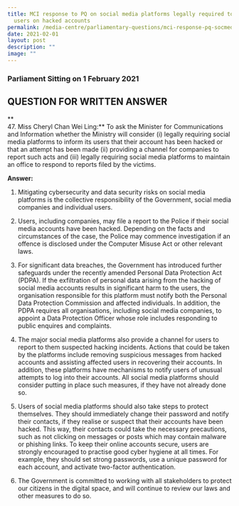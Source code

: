 ```yaml
---
title: MCI response to PQ on social media platforms legally required to inform
  users on hacked accounts
permalink: /media-centre/parliamentary-questions/mci-response-pq-socmed-platforms-legally-inform-hacked-accts/
date: 2021-02-01
layout: post
description: ""
image: ""
---
```

### Parliament Sitting on 1 February 2021

QUESTION FOR WRITTEN ANSWER
---------------------------

**  
47\. Miss Cheryl Chan Wei Ling:** To ask the Minister for Communications and Information whether the Ministry will consider (i) legally requiring social media platforms to inform its users that their account has been hacked or that an attempt has been made (ii) providing a channel for companies to report such acts and (iii) legally requiring social media platforms to maintain an office to respond to reports filed by the victims.  
  
**Answer:**  
  
1. Mitigating cybersecurity and data security risks on social media platforms is the collective responsibility of the Government, social media companies and individual users.   
  
2. Users, including companies, may file a report to the Police if their social media accounts have been hacked. Depending on the facts and circumstances of the case, the Police may commence investigation if an offence is disclosed under the Computer Misuse Act or other relevant laws.   
  
3. For significant data breaches, the Government has introduced further safeguards under the recently amended Personal Data Protection Act (PDPA). If the exfiltration of personal data arising from the hacking of social media accounts results in significant harm to the users, the organisation responsible for this platform must notify both the Personal Data Protection Commission and affected individuals. In addition, the PDPA requires all organisations, including social media companies, to appoint a Data Protection Officer whose role includes responding to public enquires and complaints.  
  
4. The major social media platforms also provide a channel for users to report to them suspected hacking incidents. Actions that could be taken by the platforms include removing suspicious messages from hacked accounts and assisting affected users in recovering their accounts. In addition, these platforms have mechanisms to notify users of unusual attempts to log into their accounts. All social media platforms should consider putting in place such measures, if they have not already done so.  
  
5. Users of social media platforms should also take steps to protect themselves. They should immediately change their password and notify their contacts, if they realise or suspect that their accounts have been hacked. This way, their contacts could take the necessary precautions, such as not clicking on messages or posts which may contain malware or phishing links. To keep their online accounts secure, users are strongly encouraged to practise good cyber hygiene at all times. For example, they should set strong passwords, use a unique password for each account, and activate two-factor authentication.  
  
6. The Government is committed to working with all stakeholders to protect our citizens in the digital space, and will continue to review our laws and other measures to do so.